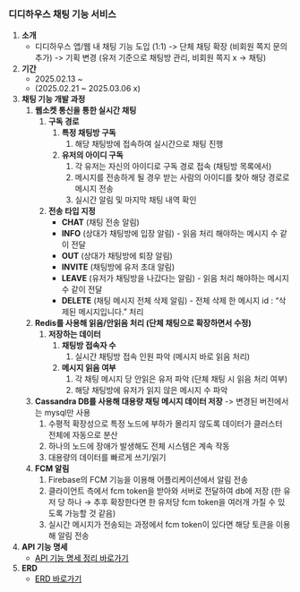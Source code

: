 ### 디디하우스 채팅 기능 서비스

1. **소개**
   - 디디하우스 앱/웹 내 채팅 기능 도입 (1:1) -> 단체 채팅 확장 (비회원 쪽지 문의 추가) -> 기획 변경 (유저 기준으로 채팅방 관리, 비회원 쪽지 x -> 채팅)
2. **기간**
   - 2025.02.13 ~
   - (2025.02.21 ~ 2025.03.06 x)
3. **채팅 기능 개발 과정**
   1. **웹소켓 통신을 통한 실시간 채팅**
       1. **구독 경로**
           1. **특정 채팅방 구독**
               1. 해당 채팅방에 접속하여 실시간으로 채팅 진행
           2. **유저의 아이디 구독**
               1. 각 유저는 자신의 아이디로 구독 경로 접속 (채팅방 목록에서)
               2. 메시지를 전송하게 될 경우 받는 사람의 아이디를 찾아 해당 경로로 메시지 전송
               3. 실시간 알림 및 마지막 채팅 내역 확인
       2. **전송 타입 지정**
           - **CHAT** (채팅 전송 알림)
           - **INFO** (상대가 채팅방에 입장 알림) - 읽음 처리 해야하는 메시지 수 같이 전달
           - **OUT** (상대가 채팅방에 퇴장 알림)
           - **INVITE** (채팅방에 유저 초대 알림)
           - **LEAVE** (유저가 채팅방을 나갔다는 알림) -  읽음 처리 해야하는 메시지 수 같이 전달
           - **DELETE** (채팅 메시지 전체 삭제 알림) - 전체 삭제 한 메시지 id : “삭제된 메시지입니다.” 처리
   2. **Redis를 사용해 읽음/안읽음 처리 (단체 채팅으로 확장하면서 수정)**
       1. **저장하는 데이터**
           1. **채팅방 접속자 수**
               1. 실시간 채팅방 접속 인원 파악 (메시지 바로 읽음 처리)
           2. **메시지 읽음 여부**
               1. 각 채팅 메시지 당 안읽은 유저 파악 (단체 채팅 시 읽음 처리 여부)
               2. 해당 채팅방에 유저가 읽지 않은 메시지 수 파악
   3. **Cassandra DB를 사용해 대용량 채팅 메시지 데이터 저장** -> 변경된 버전에서는 mysql만 사용
       1. 수평적 확장성으로 특정 노드에 부하가 몰리지 않도록 데이터가 클러스터 전체에 자동으로 분산
       2. 하나의 노드에 장애가 발생해도 전체 시스템은 계속 작동
       3. 대용량의 데이터를 빠르게 쓰기/읽기
   5. **FCM 알림**
       1. Firebase의 FCM 기능을 이용해 어플리케이션에서 알림 전송
       2. 클라이언트 측에서 fcm token을 받아와 서버로 전달하여 db에 저장 (한 유저 당 하나 → 추후 확장한다면 한 유저당 fcm token을 여러개 가질 수 있도록 가능할 것 같음)
       3. 실시간 메시지가 전송되는 과정에서 fcm token이 있다면 해당 토큰을 이용해 알림 전송
4. **API 기능 명세**
   - <a href="https://www.notion.so/API-chat-erd-1e5caaf36f6f80218fe2f4eb729f0a44" style="color: black;">API 기능 명세 정리 바로가기</a>
5. **ERD**
    - <a href="https://www.erdcloud.com/d/oYJioMa5pvRzWurB7" style="color: black;">ERD 바로가기</a>
    
